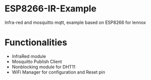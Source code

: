 # ESP8266-IR-Example
Infra-red and mosquitto mqtt, example based on ESP8266 for lennox

# Functionalities
- InfraRed module
- Mosquitto Publish Client
- Nonblocking module for DHT11
- WiFi Manager for configuration and Reset pin
